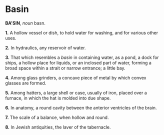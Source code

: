 # Basin

**BA'SIN**, _noun_ basn.

**1.** A hollow vessel or dish, to hold water for washing, and for various other uses.

**2.** In hydraulics, any reservoir of water.

**3.** That which resembles a _basin_ in containing water, as a pond, a dock for ships, a hollow place for liquids, or an inclosed part of water, forming a broad space within a strait or narrow entrance; a little bay.

**4.** Among glass grinders, a concave piece of metal by which convex glasses are formed.

**5.** Among hatters, a large shell or case, usually of iron, placed over a furnace, in which the hat is molded into due shape.

**6.** In anatomy, a round cavity between the anterior ventricles of the brain.

**7.** The scale of a balance, when hollow and round.

**8.** In Jewish antiquities, the laver of the tabernacle.